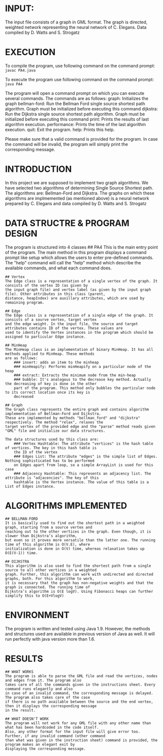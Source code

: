 # INPUT:
The input file consists of a graph in GML format. The graph is directed, weighted network representing the neural
network of C. Elegans. Data compiled by D. Watts and S. Strogatz

# EXECUTION
To compile the program, use following command on the command prompt:
`javac PA4.java`

To execute the program use following command on the command prompt:
`java PA4`

The program will open a command prompt on which you can execute several commands. The commands are as follows:
graph:			Initializes the graph
bellman-ford:	Run the Bellman Ford single source shortest path algorithm. Graph must be initialized before executing this command
dijkstra:		Run the Dijkstra single source shortest path algorithm. Graph must be initialized before executing this command
print:			Prints the results of last algorithm execution.
performance:	Prints the time of the last algorithm execution.
quit:			Exit the program.
help:			Prints this help.

Please make sure that a valid command is provided for the program. In case the command will be invalid,
the program will simply print the corresponding message.

# INTRODUCTION
In this project we are supposed to implement two graph algorithms. We have selected two algorithms of determining Single
Source Shortest path. The algorithms are: Bellman-Ford and Dijkstra. The graphs on which these algorithms are implmemented
(as mentioned above) is a neural network prepared by C. Elegans and data compiled by D. Watts and S. Strogatz

# DATA STRUCTRE & PROGRAM DESIGN
The program is structured into 4 classes
    ## PA4
    This is the main entry point of the program. The main method in this program displays a command prompt like setup
    which allows the users to enter pre-defined commands. The "help" command will call the "help" method which describe
    the available commands, and what each command does.

    ## Vertex
    The Edge class is a representation of a single vertex of the graph. It consists of the vertex ID (as given by
    the input graph file) and vertex label (as given by the input graph file). Other attributes in this class (parent,
    distance, heapIndex) are auxillary attributes, which are used by remaining program.

    ## Edge
    The Edge class is a representation of a single edge of the graph. It consists of a sourve vertex, target vertex
    and the edge weight. In the input file, the source and target attributes contains ID of the vertex. These values are
    used to identify the Vertex instances in the program which should be assigned to particular Edge instance.

    ## MinHeap
    The MinHeap class is an implementation of binary MinHeap. It has all methods applied to MinHeap. These methods
    are as follows:
        ### insert: adds an item to the minheap
        ### minHeapify: Performs minHeapify on a particular node of the heap
        ### extract: Extracts the minimum node from the min-heap
        ### bubble: It's analogous to the decrease key method. Actually the decreasing of key is done in the other
        part of the program. This method only bubbles the particular node to its correct location once its key is
        decreased

    ## Graph
    The Graph class represents the entire graph and contains algorithm implementation of Bellman-Ford and Dijkstra.
    These are implemented by methods "bellman_ford" and "dijkstra" respectively. The method "relax", relaxes the
    target vertex of the provided edge and the "parse" method reads given "GML" file and initialize our data structures.

    The data structures used by this class are:
        ### Vertex Hashtable: The attribute "vertices" is the hash table of vertices. The key in this hash table is
        the ID of the vertex
        ### Edges List: The attribute "edges" is the simple list of Edges. Nothing sophisticated has to be performed
        on Edges apart from loop, so a simple ArrayList is used for this case
        ### Adjacency Hashtable: This represents an adjacency list. The attribute is "adjacencies". The key of this
        hashtable is the Vertex instance. The value of this table is a List of Edges instance.

# ALGORITHMS IMPLEMENTED
    ## BELLMAN-FORD
    It is basically used to find out the shortest path in a weighted graph, starting from a source vertex and
    reaching out to the other vertices in the graph. Even though, it is slower than Dijkstra’s algorithm,
    but even so it proves more versatile than the latter one. The running time of this algorithm is O(V.E), where
    initialization is done in O(V) time, whereas relaxation takes up O(E(V-1)) time.

    ## DIJKSTRA
    This algorithm is also used to find the shortest path from a single source to all other vertices in a weighted
    graph. Further, this algorithm can work with undirected and directed graphs, both. For this algorithm to work,
    it is necessary that the graph has non-negative weights and that the graph is connected. The running time of
    Dijkstra’s algorithm is O(E logV). Using Fibonacci heaps can further simplify this to O(E+VlogV)

# ENVIRONMENT
The program is written and tested using Java 1.9. However, the methods and structures used are available in
previous version of Java as well. It will run perfectly with java version more than 1.6.

# RESULTS
    ## WHAT WORKS
    The program is able to parse the GML file and read the vertices, nodes and edges from it. The program also
    takes care of all the commands given in the instructions sheet. Every command runs elegantly and also
    in case of an invalid command, the corresponding message is delayed. The program also takes care of the case
    if there is no path available between the source and the end vertex, then it displays the corresponding message
    in the result.

    ## WHAT DOESN'T WORK
    The program will not work for any GML file with any other name than what has been hardcoded in the code itself.
    Also, any other format for the input file will give error too. Further, if any invalid command (other command
    than what was given in the instruction sheet) command is provided, the program makes an elegant exit by
    displaying the corresponding message.